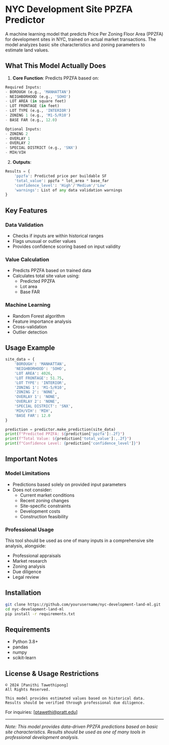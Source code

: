 # NYC Development Site PPZFA Predictor

A machine learning model that predicts Price Per Zoning Floor Area (PPZFA) for development sites in NYC, trained on actual market transactions. The model analyzes basic site characteristics and zoning parameters to estimate land values.

## What This Model Actually Does

1. **Core Function**: Predicts PPZFA based on:
```python
Required Inputs:
- BOROUGH (e.g., 'MANHATTAN')
- NEIGHBORHOOD (e.g., 'SOHO')
- LOT AREA (in square feet)
- LOT FRONTAGE (in feet)
- LOT TYPE (e.g., 'INTERIOR')
- ZONING 1 (e.g., 'M1-5/R10')
- BASE FAR (e.g., 12.0)

Optional Inputs:
- ZONING 2
- OVERLAY 1
- OVERLAY 2
- SPECIAL DISTRICT (e.g., 'SNX')
- MIH/VIH
```

2. **Outputs**:
```python
Results = {
    'ppzfa': Predicted price per buildable SF
    'total_value': ppzfa * lot_area * base_far
    'confidence_level': 'High'/'Medium'/'Low'
    'warnings': List of any data validation warnings
}
```

## Key Features

### Data Validation
- Checks if inputs are within historical ranges
- Flags unusual or outlier values
- Provides confidence scoring based on input validity

### Value Calculation
- Predicts PPZFA based on trained data
- Calculates total site value using:
  - Predicted PPZFA
  - Lot area
  - Base FAR

### Machine Learning
- Random Forest algorithm
- Feature importance analysis
- Cross-validation
- Outlier detection

## Usage Example

```python
site_data = {
    'BOROUGH': 'MANHATTAN',
    'NEIGHBORHOOD': 'SOHO',
    'LOT AREA': 4026,
    'LOT FRONTAGE': 51.75,
    'LOT TYPE': 'INTERIOR',
    'ZONING 1': 'M1-5/R10',
    'ZONING 2': 'NONE',
    'OVERLAY 1': 'NONE',
    'OVERLAY 2': 'NONE',
    'SPECIAL DISTRICT': 'SNX',
    'MIH/VIH': 'MIH',
    'BASE FAR': 12.0
}

prediction = predictor.make_prediction(site_data)
print(f"Predicted PPZFA: ${prediction['ppzfa']:.2f}")
print(f"Total Value: ${prediction['total_value']:,.2f}")
print(f"Confidence Level: {prediction['confidence_level']}")
```

## Important Notes

### Model Limitations
- Predictions based solely on provided input parameters
- Does not consider:
  - Current market conditions
  - Recent zoning changes
  - Site-specific constraints
  - Development costs
  - Construction feasibility

### Professional Usage
This tool should be used as one of many inputs in a comprehensive site analysis, alongside:
- Professional appraisals
- Market research
- Zoning analysis
- Due diligence
- Legal review

## Installation

```bash
git clone https://github.com/yourusername/nyc-development-land-ml.git
cd nyc-development-land-ml
pip install -r requirements.txt
```

## Requirements
- Python 3.8+
- pandas
- numpy
- scikit-learn

## License & Usage Restrictions

```
© 2024 [Panithi Tawethipong]
All Rights Reserved.

This model provides estimated values based on historical data.
Results should be verified through professional due diligence.
```

For inquiries:
[ptawethi@pratt.edu]

---

*Note: This model provides data-driven PPZFA predictions based on basic site characteristics. Results should be used as one of many tools in professional development analysis.*
